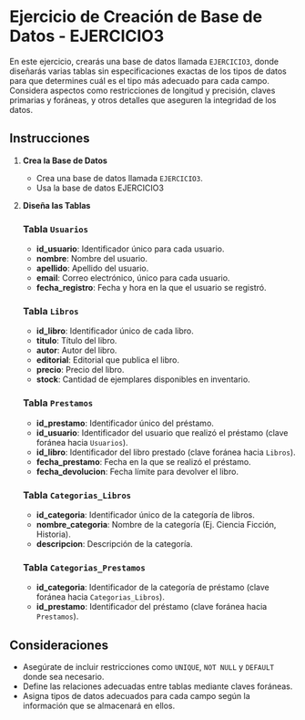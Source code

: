 # Ejercicio de Creación de Base de Datos - EJERCICIO3

En este ejercicio, crearás una base de datos llamada `EJERCICIO3`, donde diseñarás varias tablas sin especificaciones exactas de los tipos de datos para que determines cuál es el tipo más adecuado para cada campo. Considera aspectos como restricciones de longitud y precisión, claves primarias y foráneas, y otros detalles que aseguren la integridad de los datos.

## Instrucciones

1. **Crea la Base de Datos**
   - Crea una base de datos llamada `EJERCICIO3`.
   - Usa la base de datos EJERCICIO3
2. **Diseña las Tablas**

   ### Tabla `Usuarios`
   
   - **id_usuario**: Identificador único para cada usuario.
   - **nombre**: Nombre del usuario.
   - **apellido**: Apellido del usuario.
   - **email**: Correo electrónico, único para cada usuario.
   - **fecha_registro**: Fecha y hora en la que el usuario se registró.

   ### Tabla `Libros`
   
   - **id_libro**: Identificador único de cada libro.
   - **titulo**: Título del libro.
   - **autor**: Autor del libro.
   - **editorial**: Editorial que publica el libro.
   - **precio**: Precio del libro.
   - **stock**: Cantidad de ejemplares disponibles en inventario.

   ### Tabla `Prestamos`
   
   - **id_prestamo**: Identificador único del préstamo.
   - **id_usuario**: Identificador del usuario que realizó el préstamo (clave foránea hacia `Usuarios`).
   - **id_libro**: Identificador del libro prestado (clave foránea hacia `Libros`).
   - **fecha_prestamo**: Fecha en la que se realizó el préstamo.
   - **fecha_devolucion**: Fecha límite para devolver el libro.

   ### Tabla `Categorias_Libros`
   
   - **id_categoria**: Identificador único de la categoría de libros.
   - **nombre_categoria**: Nombre de la categoría (Ej. Ciencia Ficción, Historia).
   - **descripcion**: Descripción de la categoría.

   ### Tabla `Categorias_Prestamos`
   
   - **id_categoria**: Identificador de la categoría de préstamo (clave foránea hacia `Categorias_Libros`).
   - **id_prestamo**: Identificador del préstamo (clave foránea hacia `Prestamos`).

## Consideraciones

- Asegúrate de incluir restricciones como `UNIQUE`, `NOT NULL` y `DEFAULT` donde sea necesario.
- Define las relaciones adecuadas entre tablas mediante claves foráneas.
- Asigna tipos de datos adecuados para cada campo según la información que se almacenará en ellos.



